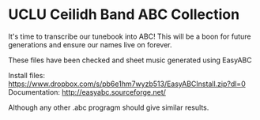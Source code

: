 # UCLU Ceilidh Band ABC Collection

It's time to transcribe our tunebook into ABC! This will be a boon for future generations and ensure our names live on forever.

These files have been checked and sheet music generated using EasyABC 

Install files: https://www.dropbox.com/s/pb6e1hm7wyzb513/EasyABCInstall.zip?dl=0
Documentation: http://easyabc.sourceforge.net/

Although any other .abc progragm should give similar results.
